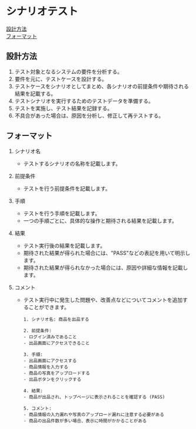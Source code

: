 # シナリオテスト

[設計方法](#設計方法)<br>
[フォーマット](#フォーマット)

## 設計方法

1. テスト対象となるシステムの要件を分析する。
2. 要件を元に、テストケースを設計する。
3. テストケースをシナリオとしてまとめ、各シナリオの前提条件や期待される結果を記載する。
4. テストシナリオを実行するためのテストデータを準備する。
5. テストを実施し、テスト結果を記録する。
6. 不具合があった場合は、原因を分析し、修正して再テストする。

## フォーマット

1. シナリオ名
   - テストするシナリオの名称を記載します。
2. 前提条件
   - テストを行う前提条件を記載します。
3. 手順
   - テストを行う手順を記載します。
   - 一つの手順ごとに、具体的な操作と期待される結果を記載します。
4. 結果
   - テスト実行後の結果を記載します。
   - 期待された結果が得られた場合には、"PASS"などの表記を用いて明示します。
   - 期待された結果が得られなかった場合には、原因や詳細な情報を記載します。
5. コメント

   - テスト実行中に発生した問題や、改善点などについてコメントを追加することができます。

     ```text
     1. シナリオ名: 商品を出品する

     2. 前提条件:
     - ログイン済みであること
     - 出品画面にアクセスできること

     3. 手順:
     - 出品画面にアクセスする
     - 商品情報を入力する
     - 商品の写真をアップロードする
     - 出品ボタンをクリックする

     4. 結果:
     - 商品が出品され、トップページに表示されることを確認する (PASS)

     5. コメント:
     - 商品情報の入力漏れや写真のアップロード漏れに注意する必要がある
     - 商品の出品件数が多い場合、表示に時間がかかることがある
     ```
